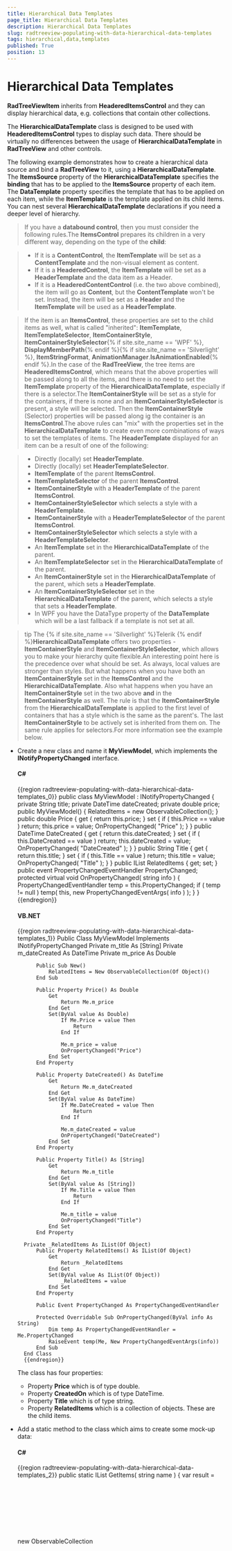 ```yaml
---
title: Hierarchical Data Templates
page_title: Hierarchical Data Templates
description: Hierarchical Data Templates
slug: radtreeview-populating-with-data-hierarchical-data-templates
tags: hierarchical,data,templates
published: True
position: 13
---
```


# Hierarchical Data Templates

__RadTreeViewItem__ inherits from __HeaderedItemsControl__ and they can display hierarchical data, e.g. collections that contain other collections.

The __HierarchicalDataTemplate__ class is designed to be used with __HeaderedItemsControl__ types to display such data. There should be virtually no differences between the usage of __HierarchicalDataTemplate__ in __RadTreeView__ and other controls.

The following example demonstrates how to create a hierarchical data source and bind a __RadTreeView__ to it, using a __HierarchicalDataTemplate__. The __ItemsSource__ property of the __HierarchicalDataTemplate__ specifies the __binding__ that has to be applied to the __ItemsSource__ property of each item. The __DataTemplate__ property specifies the template that has to be applied on each item, while the __ItemTemplate__ is the template applied on its child items. You can nest several __HierarchicalDataTemplate__ declarations if you need a deeper level of hierarchy. 

> If you have a __databound control__, then you must consider the following rules.The __ItemsControl__ prepares its children in a very different way, depending on the type of the __child__:

>	- If it is a __ContentControl__, the __ItemTemplate__ will be set as a __ContentTemplate__ and the non-visual element as content.
>	- If it is a __HeaderedControl__, the __ItemTemplate__ will be set as a __HeaderTemplate__ and the data item as a Header. 
>	- If it is a __HeaderedContentControl__ (i.e. the two above combined), the item will go as __Content__, but the __ContentTemplate__ won't be set. Instead, the item will be set as a __Header__ and the __ItemTemplate__ will be used as a __HeaderTemplate__.

>If the item is an __ItemsControl__, these properties are set to the child items as well, what is called "inherited": __ItemTemplate__, __ItemTemplateSelector__, __ItemContainerStyle__, __ItemContainerStyleSelector__{% if site.site_name == 'WPF' %}, __DisplayMemberPath__{% endif %}{% if site.site_name == 'Silverlight' %}, __ItemStringFormat__, __AnimationManager__.__IsAnimationEnabled__{% endif %}.In the case of the __RadTreeView__, the tree items are __HeaderedItemsControl__, which means that the above properties will be passed along to all the items, and there is no need to set the __ItemTemplate__ property of the __HierarchicalDataTemplate__, especially if there is a selector.The __ItemContainerStyle__ will be set as a style for the containers, if there is none and an __ItemContainerStyleSelector__ is present, a style will be selected. Then the __ItemContainerStyle__ (Selector) properties will be passed along ig the container is an __ItemsControl__.The above rules can "mix" with the properties set in the __HierarchicalDataTemplate__ to create even more combinations of ways to set the templates of items. The __HeaderTemplate__ displayed for an item can be a result of one of the following:

>	- Directly (locally) set __HeaderTemplate__.
>	- Directly (locally) set __HeaderTemplateSelector__. 
>	- __ItemTemplate__ of the parent __ItemsControl__. 
>	- __ItemTemplateSelector__ of the parent __ItemsControl__. 
>	- __ItemContainerStyle__ with a __HeaderTemplate__ of the parent __ItemsControl__. 
>	- __ItemContainerStyleSelector__ which selects a style with a __HeaderTemplate__. 
>	- __ItemContainerStyle__ with a __HeaderTemplateSelector__ of the parent __ItemsControl__.
>	- __ItemContainerStyleSelector__ which selects a style with a __HeaderTemplateSelector__. 
>	- An __ItemTemplate__ set in the __HierarchicalDataTemplate__ of the parent. 
>	- An __ItemTemplateSelector__ set in the __HierarchicalDataTemplate__ of the parent. 
>	- An __ItemContainerStyle__ set in the __HierarchicalDataTemplate__ of the parent, which sets a __HeaderTemplate__. 
>	- An __ItemContainerStyleSelector__ set in the __HierarchicalDataTemplate__ of the parent, which selects a style that sets a __HeaderTemplate__. 
>	- In WPF you have the DataType property of the __DataTemplate__ which will be a last fallback if a template is not set at all.

>tip The {% if site.site_name == 'Silverlight' %}Telerik {% endif %}__HierarchicalDataTemplate__ offers two properties - __ItemContainerStyle__ and __ItemContainerStyleSelector__, which allows you to make your hierarchy quite flexible.An interesting point here is the precedence over what should be set. As always, local values are stronger than styles. But what happens when you have both an __ItemContainerStyle__ set in the __ItemsControl__ and the __HierarchicalDataTemplate__. Also what happens when you have an __ItemContainerStyle__ set in the two above __and__ in the __ItemContainerStyle__ as well. The rule is that the __ItemContainerStyle__ from the __HierarchicalDataTemplate__ is applied to the first level of containers that has a style which is the same as the parent's. The last __ItemContainerStyle__ to be actively set is inherited from them on. The same rule applies for selectors.For more information see the example below.

* Create a new class and name it __MyViewModel__, which implements the __INotifyPropertyChanged__ interface.

	#### __C#__

	{{region radtreeview-populating-with-data-hierarchical-data-templates_0}}
		public class MyViewModel : INotifyPropertyChanged
		{
			private String title;
			private DateTime dateCreated;
			private double price;
			public MyViewModel()
			{
				RelatedItems = new ObservableCollection<object>();
			}
			public double Price
			{
				get
				{
					return this.price;
				}
				set
				{
					if ( this.Price == value )
						return;
					this.price = value;
					OnPropertyChanged( "Price" );
				}
			}
			public DateTime DateCreated
			{
				get
				{
					return this.dateCreated;
				}
				set
				{
					if ( this.DateCreated == value )
						return;
					this.dateCreated = value;
					OnPropertyChanged( "DateCreated" );
				}
			}
			public String Title
			{
				get
				{
					return this.title;
				}
				set
				{
					if ( this.Title == value )
						return;
					this.title = value;
					OnPropertyChanged( "Title" );
				}
			}
			public IList<object> RelatedItems
			{
				get;
				set;
			}
			public event PropertyChangedEventHandler PropertyChanged;
			protected virtual void OnPropertyChanged( string info )
			{
				PropertyChangedEventHandler temp = this.PropertyChanged;
				if ( temp != null )
					temp( this, new PropertyChangedEventArgs( info ) );
			}
		}
		{{endregion}}

	#### __VB.NET__

	{{region radtreeview-populating-with-data-hierarchical-data-templates_1}}
		Public Class MyViewModel
			Implements INotifyPropertyChanged
			Private m_title As [String]
			Private m_dateCreated As DateTime
			Private m_price As Double
		
			Public Sub New()
				RelatedItems = New ObservableCollection(Of Object)()
			End Sub
		
			Public Property Price() As Double
				Get
					Return Me.m_price
				End Get
				Set(ByVal value As Double)
					If Me.Price = value Then
						Return
					End If
		
					Me.m_price = value
					OnPropertyChanged("Price")
				End Set
			End Property
		
			Public Property DateCreated() As DateTime
				Get
					Return Me.m_dateCreated
				End Get
				Set(ByVal value As DateTime)
					If Me.DateCreated = value Then
						Return
					End If
		
					Me.m_dateCreated = value
					OnPropertyChanged("DateCreated")
				End Set
			End Property
		
			Public Property Title() As [String]
				Get
					Return Me.m_title
				End Get
				Set(ByVal value As [String])
					If Me.Title = value Then
						Return
					End If
		
					Me.m_title = value
					OnPropertyChanged("Title")
				End Set
			End Property
		
		Private _RelatedItems As IList(Of Object)
			Public Property RelatedItems() As IList(Of Object)
				Get
					Return _RelatedItems
				End Get
				Set(ByVal value As IList(Of Object))
					_RelatedItems = value
				End Set
			End Property
		
			Public Event PropertyChanged As PropertyChangedEventHandler
		
			Protected Overridable Sub OnPropertyChanged(ByVal info As String)
				Dim temp As PropertyChangedEventHandler = Me.PropertyChanged
				RaiseEvent temp(Me, New PropertyChangedEventArgs(info))
			End Sub
		End Class
		{{endregion}}

	The class has four properties:

	* Property __Price__ which is of type double. 
	* Property __CreatedOn__ which is of type DateTime. 
	* Property __Title__ which is of type string. 
	* Property __RelatedItems__ which is a collection of objects. These are the child items.

* Add a static method to the class which aims to create some mock-up data:

	#### __C#__

	{{region radtreeview-populating-with-data-hierarchical-data-templates_2}}
		public static IList<object> GetItems( string name )
		{
			var result = new ObservableCollection<object>();
			foreach ( var num in Enumerable.Range( 1, 5 ) )
			{
				var item = new MyViewModel();
				item.DateCreated = DateTime.Today.AddDays( -num % 15 );
				item.Price = num * 100 + Convert.ToDouble( num ) / 100;
				item.Title = String.Format( "{0} {1}", name, num );
				for ( int i = 0; i < 5; i++ )
				{
					var child = new MyViewModel();
					child.DateCreated = DateTime.Today.AddDays( -num % 5 - i );
					child.Price = num * 100 + Convert.ToDouble( num + i ) / 100;
					child.Title = String.Format( "{0} {1}'s {2}", name, num, i );
					item.RelatedItems.Add( child );
					for ( int j = 0; j < 3; j++ )
					{
						var grandChild = new MyViewModel();
						grandChild.DateCreated = DateTime.Today.AddDays( -num % 5 - i + 2 );
						grandChild.Price = num * 100 + Convert.ToDouble( num + i ) / 100;
						grandChild.Title = String.Format( "{0} {1} : {2}'s {3}", name, num, i, j );
						child.RelatedItems.Add( grandChild );
					}
				}
				result.Add( item );
			}
			return result;
		}
		{{endregion}}
		
	#### __VB.NET__

	{{region radtreeview-populating-with-data-hierarchical-data-templates_3}}
		Public Shared Function GetItems(ByVal name As String) As IList(Of Object)
			Dim result = New ObservableCollection(Of Object)()
			For Each num In Enumerable.Range(1, 5)
				Dim item = New MyViewModel()
				item.DateCreated = DateTime.Today.AddDays(-num Mod 15)
				item.Price = num * 100 + Convert.ToDouble(num) / 100
				item.Title = [String].Format("{0} {1}", name, num)
		
				For i As Integer = 0 To 4
					Dim child = New MyViewModel()
					child.DateCreated = DateTime.Today.AddDays(-num Mod 5 - i)
					child.Price = num * 100 + Convert.ToDouble(num + i) / 100
					child.Title = [String].Format("{0} {1}'s {2}", name, num, i)
		
					item.RelatedItems.Add(child)
		
					For j As Integer = 0 To 2
						Dim grandChild = New MyViewModel()
						grandChild.DateCreated = DateTime.Today.AddDays(-num Mod 5 - i + 2)
						grandChild.Price = num * 100 + Convert.ToDouble(num + i) / 100
						grandChild.Title = [String].Format("{0} {1} : {2}'s {3}", name, num, i, j)
		
						child.RelatedItems.Add(grandChild)
					Next
				Next
		
				result.Add(item)
			Next
			Return result
		End Function
		{{endregion}}

	Now consider both of the background notes at the beginning of the topic and take a look at the following code snippet. It declares a __HierarchicalDataTemplate__ and uses the __ItemContainerStyle__ property of both the __RadTreeView__ and the __HierarchicalDataTemplate__.{% if site.site_name == 'Silverlight' %}

	#### __XAML__

	{{region radtreeview-populating-with-data-hierarchical-data-templates_4}}
		<UserControl.Resources>
		
			<Style TargetType="telerik:RadTreeViewItem" x:Key="redStyle">
				<Setter Property="Background" Value="Red" />
				<Setter Property="ItemContainerStyle">
					<Setter.Value>
						<Style TargetType="telerik:RadTreeViewItem">
							<Setter Property="Background" Value="Orange" />
						</Style>
					</Setter.Value>
				</Setter>
			</Style>
		
			<Style TargetType="telerik:RadTreeViewItem" x:Key="greenStyle">
				<Setter Property="Background" Value="Green" />
			</Style>
		
		</UserControl.Resources>
		<Grid x:Name="LayoutRoot" Background="White">
		
			<telerik:RadTreeView x:Name="radTreeView" Margin="8"
				ItemContainerStyle="{StaticResource redStyle}">
				<telerik:RadTreeView.ItemTemplate>
		
					<telerik:HierarchicalDataTemplate ItemsSource="{Binding RelatedItems}"
			 ItemContainerStyle="{StaticResource greenStyle}">
						<TextBlock Text="{Binding Title}" />
					</telerik:HierarchicalDataTemplate>
		
				</telerik:RadTreeView.ItemTemplate>
			</telerik:RadTreeView>
		
		</Grid>
		{{endregion}}

	{% endif %}
	{% if site.site_name == 'WPF' %}

	#### __XAML__

	{{region radtreeview-populating-with-data-hierarchical-data-templates_7}}
		<UserControl.Resources>
		
			<Style TargetType="telerik:RadTreeViewItem" x:Key="redStyle">
				<Setter Property="Background" Value="Red" />
				<Setter Property="ItemContainerStyle">
					<Setter.Value>
						<Style TargetType="telerik:RadTreeViewItem">
							<Setter Property="Background" Value="Orange" />
						</Style>
					</Setter.Value>
				</Setter>
			</Style>
		
			<Style TargetType="telerik:RadTreeViewItem" x:Key="greenStyle">
				<Setter Property="Background" Value="Green" />
			</Style>
		
		</UserControl.Resources>
		<Grid x:Name="LayoutRoot" Background="White">
		
			<telerik:RadTreeView x:Name="radTreeView" Margin="8"
				ItemContainerStyle="{StaticResource redStyle}">
				<telerik:RadTreeView.ItemTemplate>
		
					<HierarchicalDataTemplate ItemsSource="{Binding RelatedItems}"
			 ItemContainerStyle="{StaticResource greenStyle}">
						<TextBlock Text="{Binding Title}" />
					</HierarchicalDataTemplate>
		
				</telerik:RadTreeView.ItemTemplate>
			</telerik:RadTreeView>
		
		</Grid>
		{{endregion}}

	{% endif %}

* Set the __ItemsSource__ property of the __RadTreeView__.

	#### __C#__

		{{region radtreeview-populating-with-data-hierarchical-data-templates_5}}
			this.radTreeView.ItemsSource = MyViewModel.GetItems( "Item" );
			{{endregion}}

	#### __VB.NET__

		{{region radtreeview-populating-with-data-hierarchical-data-templates_6}}
			Me.radTreeView.ItemsSource = MyViewModel.GetItems("Item")
			{{endregion}}

Here is the final result: 
![](images/RadTreeView_TemplatingHierarchicalDataTemplate_010.PNG)

# See Also
 * [Templating - Overview](F06A3B44-35DB-4A81-A779-E31690DF9B71)[Templating - Templated Parts](29670722-F6CA-4827-9358-965B276DD358)
 * [Styling and Appearance - Overview]({%slug radtreeview-styling-and-appearance-overview2%})
 * [DataBinding - Overview]({%slug radtreeview-populating-with-data-databinding-overview%})
